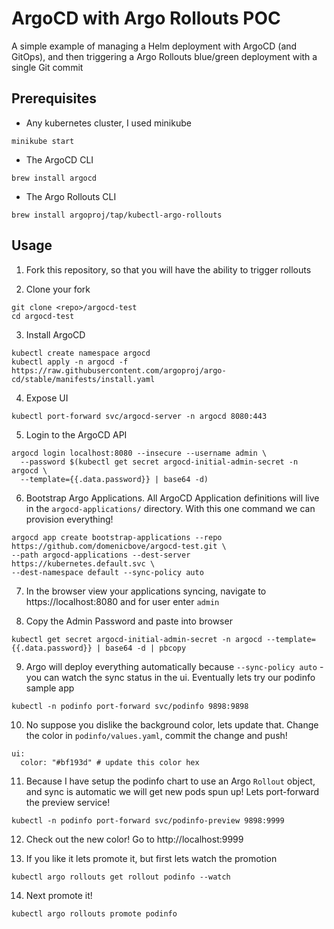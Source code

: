 # ArgoCD with Argo Rollouts POC

A simple example of managing a Helm deployment with ArgoCD (and GitOps), and then triggering a Argo Rollouts blue/green deployment with a single Git commit

## Prerequisites
- Any kubernetes cluster, I used minikube
```
minikube start
```
- The ArgoCD CLI
```
brew install argocd
```
- The Argo Rollouts CLI
```
brew install argoproj/tap/kubectl-argo-rollouts
```

## Usage
1. Fork this repository, so that you will have the ability to trigger rollouts

2. Clone your fork
```
git clone <repo>/argocd-test
cd argocd-test
```

3. Install ArgoCD
```
kubectl create namespace argocd
kubectl apply -n argocd -f https://raw.githubusercontent.com/argoproj/argo-cd/stable/manifests/install.yaml
``` 

4. Expose UI
```
kubectl port-forward svc/argocd-server -n argocd 8080:443
```

5. Login to the ArgoCD API
```
argocd login localhost:8080 --insecure --username admin \
  --password $(kubectl get secret argocd-initial-admin-secret -n argocd \
  --template={{.data.password}} | base64 -d)
```

6. Bootstrap Argo Applications. All ArgoCD Application definitions will live in the `argocd-applications/` directory. With this one command we can provision everything!
```
argocd app create bootstrap-applications --repo https://github.com/domenicbove/argocd-test.git \
--path argocd-applications --dest-server https://kubernetes.default.svc \
--dest-namespace default --sync-policy auto
```

7. In the browser view your applications syncing, navigate to https://localhost:8080 and for user enter `admin`

8. Copy the Admin Password and paste into browser
```
kubectl get secret argocd-initial-admin-secret -n argocd --template={{.data.password}} | base64 -d | pbcopy
```

9. Argo will deploy everything automatically because `--sync-policy auto` - you can watch the sync status in the ui. Eventually lets try our podinfo sample app
```
kubectl -n podinfo port-forward svc/podinfo 9898:9898
```

10. No suppose you dislike the background color, lets update that. Change the color in `podinfo/values.yaml`, commit the change and push!
```
ui:
  color: "#bf193d" # update this color hex
```

11. Because I have setup the podinfo chart to use an Argo `Rollout` object, and sync is automatic we will get new pods spun up! Lets port-forward the preview service!
```
kubectl -n podinfo port-forward svc/podinfo-preview 9898:9999
```

12. Check out the new color! Go to http://localhost:9999

13. If you like it lets promote it, but first lets watch the promotion
```
kubectl argo rollouts get rollout podinfo --watch
```

14. Next promote it!
```
kubectl argo rollouts promote podinfo
```
